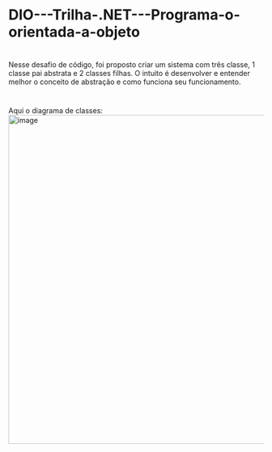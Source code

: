 # DIO---Trilha-.NET---Programa-o-orientada-a-objeto
#
Nesse desafio de código, foi proposto criar um sistema com três classe, 1 classe pai abstrata e 2 classes filhas.
O intuito é desenvolver e entender melhor o conceito de abstração e como funciona seu funcionamento.
#
Aqui o diagrama de classes:
<img width="1013" height="651" alt="image" src="https://github.com/user-attachments/assets/28c15a66-fb75-411d-a8d0-32ef5e412217" />
